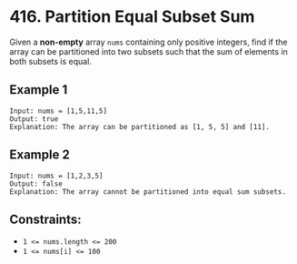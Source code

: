# 416. Partition Equal Subset Sum
Given a <strong>non-empty</strong> array ```nums``` containing only positive integers, find if the array can be partitioned into two subsets such that the sum of elements in both subsets is equal.

## Example 1 
```
Input: nums = [1,5,11,5]
Output: true
Explanation: The array can be partitioned as [1, 5, 5] and [11].
```

## Example 2
```
Input: nums = [1,2,3,5]
Output: false
Explanation: The array cannot be partitioned into equal sum subsets.
```
## Constraints:
- ```1 <= nums.length <= 200```
- ```1 <= nums[i] <= 100 ```